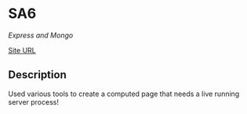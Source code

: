 # SA6

*Express and Mongo*

[Site URL](https://johnspoll.herokuapp.com/)

## Description
Used various tools to create a computed page that needs a live running server process!



